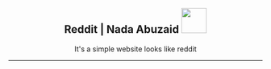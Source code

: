 <br>
<div align="center"><h2> Reddit | Nada Abuzaid <img src="https://media.giphy.com/media/mGcNjsfWAjY5AEZNw6/giphy.gif" width="50"></h2>

  <p align="center">It's a simple website looks like reddit</p>
</div>
<hr>
